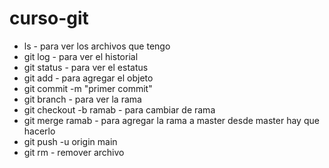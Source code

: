 # curso-git
- ls - para ver los archivos que tengo
- git log - para ver el historial
- git status - para ver el estatus
- git add - para agregar el objeto
- git commit -m "primer commit" 
- git branch - para ver la rama
- git checkout -b ramab - para cambiar de rama
- git merge ramab - para agregar la rama a master desde master hay que hacerlo
- git push -u origin main
- git rm - remover archivo
